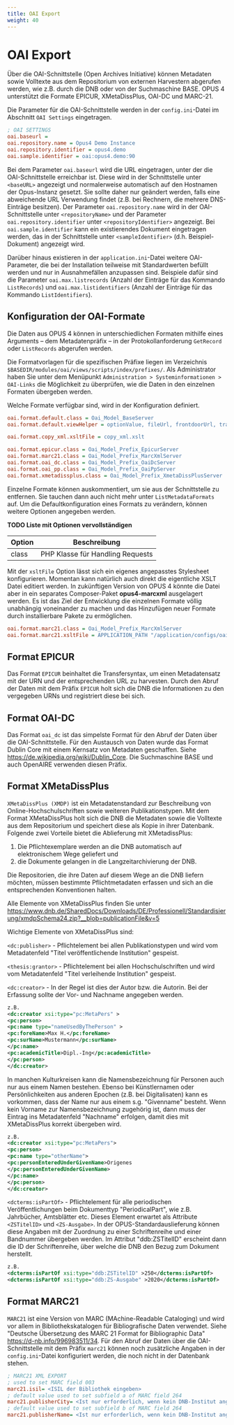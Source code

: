 ```yaml
---
title: OAI Export
weight: 40
---
```


# OAI Export

Über die OAI-Schnittstelle (Open Archives Initiative) können Metadaten sowie Volltexte aus dem Repositorium von externen Harvestern abgerufen werden, wie z.B. durch die DNB oder von der Suchmaschine BASE.
OPUS 4 unterstützt die Formate EPICUR, XMetaDissPlus, OAI-DC und MARC-21.

Die Parameter für die OAI-Schnittstelle werden in der `config.ini`-Datei im Abschnitt `OAI Settings` eingetragen.

~~~ ini
; OAI SETTINGS
oai.baseurl =
oai.repository.name = Opus4 Demo Instance
oai.repository.identifier = opus4.demo
oai.sample.identifier = oai:opus4.demo:90
~~~

Bei dem Parameter `oai.baseurl` wird die URL eingetragen, unter der die OAI-Schnittstelle
erreichbar ist. Diese wird in der Schnittstelle unter `<baseURL>` angezeigt und normalerweise
automatisch auf den Hostnamen der Opus-Instanz gesetzt. Sie sollte daher nur geändert werden,
falls eine abweichende URL Verwendung findet (z.B. bei Rechnern, die mehrere DNS-Einträge
besitzen). Der Parameter `oai.repository.name` wird in der OAI-Schnittstelle unter
`<repositoryName>` und der Parameter `oai.repository.identifier` unter `<repositoryIdentifier>` angezeigt. Bei
`oai.sample.identifier` kann ein existierendes Dokument eingetragen werden, das in der
Schnittstelle unter `<sampleIdentifier>` (d.h. Beispiel-Dokument) angezeigt wird.

Darüber hinaus existieren in der `application.ini`-Datei weitere OAI-Parameter, die bei der Installation
teilweise mit Standardwerten befüllt werden und nur in Ausnahmefällen anzupassen sind. Beispiele dafür
sind die Parameter `oai.max.listrecords` (Anzahl der Einträge für das Kommando `ListRecords`) und 
`oai.max.listidentifiers` (Anzahl der Einträge für das Kommando `ListIdentifiers`).

## Konfiguration der OAI-Formate

Die Daten aus OPUS 4 können in unterschiedlichen Formaten mithilfe eines Arguments – dem Metadatenpräfix – in der 
Protokollanforderung `GetRecord` oder `ListRecords` abgerufen werden.

Die Formatvorlagen für die spezifischen Präfixe liegen im 
Verzeichnis `$BASEDIR/modules/oai/views/scripts/index/prefixes/`.
Als Administrator haben Sie unter dem Menüpunkt `Administration > Systeminformationen > OAI-Links` die Möglichkeit zu 
überprüfen, wie die Daten in den einzelnen Formaten übergeben werden.

Welche Formate verfügbar sind, wird in der Konfiguration definiert.

~~~ ini
oai.format.default.class = Oai_Model_BaseServer
oai.format.default.viewHelper = optionValue, fileUrl, frontdoorUrl, transferUrl, dcmiType, dcType, openAireType

oai.format.copy_xml.xsltFile = copy_xml.xslt

oai.format.epicur.class = Oai_Model_Prefix_EpicurServer
oai.format.marc21.class = Oai_Model_Prefix_MarcXmlServer
oai.format.oai_dc.class = Oai_Model_Prefix_OaiDcServer
oai.format.oai_pp.class = Oai_Model_Prefix_OaiPpServer
oai.format.xmetadissplus.class = Oai_Model_Prefix_XmetaDissPlusServer
~~~

Einzelne Formate können auskommentiert, um sie aus der Schnittstelle zu entfernen. Sie tauchen dann auch nicht mehr
unter `ListMetadataFormats` auf. Um die Defaultkonfiguration eines Formats zu verändern, können weitere Optionen
angegeben werden.

**TODO Liste mit Optionen vervollständigen**

| Option | Beschreibung                     |
|--------|----------------------------------|
| class  | PHP Klasse für Handling Requests |


Mit der `xsltFile` Option lässt sich ein eigenes angepasstes Stylesheet konfigurieren. Momentan kann natürlich auch 
direkt die eigentliche XSLT Datei editiert werden. In zukünftigen Version von OPUS 4 könnte die Datei aber in ein 
separates Composer-Paket **opus4-marcxml** ausgelagert werden. Es ist das Ziel der Entwicklung die einzelnen Formate
völlig unabhängig voneinander zu machen und das Hinzufügen neuer Formate durch installierbare Pakete zu ermöglichen.  

~~~ ini
oai.format.marc21.class = Oai_Model_Prefix_MarcXmlServer
oai.format.marc21.xsltFile = APPLICATION_PATH "/application/configs/oai/mymarc21.xslt"
~~~

## Format EPICUR

Das Format `EPICUR` beinhaltet die Transfersyntax, um einen Metadatensatz mit der URN und der entsprechenden URL zu harvesten.
Durch den Abruf der Daten mit dem Präfix `EPICUR` holt sich die DNB die Informationen zu den vergegeben URNs und registriert diese bei sich.

## Format OAI-DC

Das Format `oai_dc` ist das simpelste Format für den Abruf der Daten über die OAI-Schnittstelle. Für den Austausch von Daten wurde das Format Dublin Core mit einem Kernsatz von Metadaten geschaffen.
Siehe <https://de.wikipedia.org/wiki/Dublin_Core>.
Die Suchmaschine BASE und auch OpenAIRE verwenden diesen Präfix.

## Format XMetaDissPlus

`XMetaDissPlus (XMDP)` ist ein Metadatenstandard zur Beschreibung von Online-Hochschulschriften sowie weiteren Publikationstypen.
Mit dem Format XMetaDissPlus holt sich die DNB die Metadaten sowie die Volltexte aus dem Repositorium und speichert diese als Kopie in ihrer Datenbank.
Folgende zwei Vorteile bietet die Ablieferung mit XMetadissPlus:
1. Die Pflichtexemplare werden an die DNB automatisch auf elektronischem Wege geliefert und
2. die Dokumente gelangen in die Langzeitarchivierung der DNB.

Die Repositorien, die ihre Daten auf diesem Wege an die DNB liefern möchten, müssen bestimmte Pflichtmetadaten erfassen und sich an die entsprechenden Konventionen halten.

Alle Elemente von XMetaDissPlus finden Sie unter
<https://www.dnb.de/SharedDocs/Downloads/DE/Professionell/Standardisierung/xmdpSchema24.zip?__blob=publicationFile&v=5>

Wichtige Elemente von XMetaDissPlus sind:

`<dc:publisher>` - Pflichtelement bei allen Publikationstypen und wird vom Metadatenfeld "Titel veröffentlichende Institution" gespeist.

`<thesis:grantor>` - Pflichtelement bei allen Hochschulschriften und wird vom Metadatenfeld "Titel verleihende Institution" gespeist.

`<dc:creator>` - In der Regel ist dies der Autor bzw. die Autorin. Bei der Erfassung sollte der Vor- und Nachname angegeben werden.

~~~ xml
z.B.
<dc:creator xsi:type="pc:MetaPers" >
<pc:person>
<pc:name type="nameUsedByThePerson" >
<pc:foreName>Max H.</pc:foreName>
<pc:surName>Mustermann</pc:surName>
</pc:name>
<pc:academicTitle>Dipl.-Ing</pc:academicTitle>
</pc:person>
</dc:creator>
~~~

<p class="note" markdown="1">
In manchen Kulturkreisen kann die Namensbezeichnung für Personen auch nur aus einem Namen bestehen.
Ebenso bei Künstlernamen oder Persönlichkeiten aus anderen Epochen (z.B. bei Digitalisaten) kann es vorkommen, dass der Name nur aus einem s.g. "Givenname" besteht.
Wenn kein Vorname zur Namensbezeichnung zugehörig ist, dann muss der Eintrag ins Metadatenfeld "Nachname" erfolgen, damit dies mit XMetaDissPlus korrekt übergeben wird.
</p>

~~~ xml
z.B.
<dc:creator xsi:type="pc:MetaPers">
<pc:person>
<pc:name type="otherName">
<pc:personEnteredUnderGivenName>Origenes
</pc:personEnteredUnderGivenName>
</pc:name>
</pc:person>
</dc:creator>
~~~

`<dcterms:isPartOf>` - Pflichtelement für alle periodischen Veröffentlichungen beim Dokumenttyp "PeriodicalPart", wie z.B. Jahrbücher, Amtsblätter etc. Dieses Element erwartet als Attribute `<ZSTitelID>` und `<ZS-Ausgabe>`. In der OPUS-Standardauslieferung können diese Angaben mit der Zuordnung zu einer Schriftenreihe und einer Bandnummer 
übergeben werden. Im Attribut "ddb:ZSTitelID" erscheint dann die ID der Schriftenreihe, über welche die DNB den Bezug zum Dokument herstellt.

~~~ xml
z.B.
<dcterms:isPartOf xsi:type="ddb:ZSTitelID" >250</dcterms:isPartOf>
<dcterms:isPartOf xsi:type="ddb:ZS-Ausgabe" >2020</dcterms:isPartOf> 
~~~

## Format MARC21

`MARC21` ist eine Version von MARC (MAchine-Readable Cataloging) und wird vor allem in Bibliothekskatalogen für Bibliografische Daten verwendet. Siehe "Deutsche Übersetzung des  MARC 21 Format for Bibliographic Data" <https://d-nb.info/996983511/34>.
Für den Abruf der Daten über die OAI-Schnittstelle mit dem Präfix `marc21` können noch zusätzliche Angaben in der `config.ini`-Datei konfiguriert werden, die noch nicht in der Datenbank stehen.

~~~ ini
; MARC21 XML EXPORT
; used to set MARC field 003
marc21.isil= <ISIL der Bibliothek eingeben>
; default value used to set subfield a of MARC field 264
marc21.publisherCity= <Ist nur erforderlich, wenn kein DNB-Institut angelegt ist>
; default value used to set subfield b of MARC field 264
marc21.publisherName= <Ist nur erforderlich, wenn kein DNB-Institut angelegt ist>
~~~
